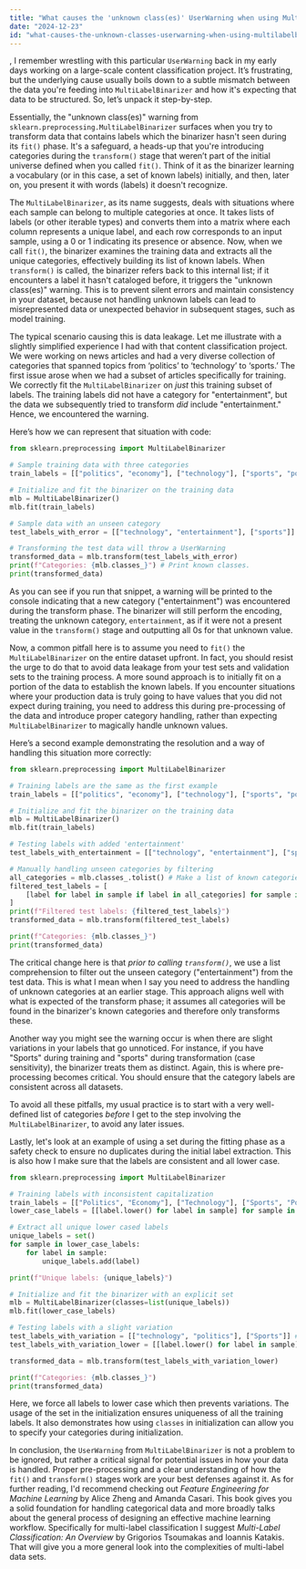 ```yaml
---
title: "What causes the 'unknown class(es)' UserWarning when using MultiLabelBinarizer?"
date: "2024-12-23"
id: "what-causes-the-unknown-classes-userwarning-when-using-multilabelbinarizer"
---
```


,  I remember wrestling with this particular `UserWarning` back in my early days working on a large-scale content classification project. It’s frustrating, but the underlying cause usually boils down to a subtle mismatch between the data you're feeding into `MultiLabelBinarizer` and how it's expecting that data to be structured. So, let’s unpack it step-by-step.

Essentially, the "unknown class(es)" warning from `sklearn.preprocessing.MultiLabelBinarizer` surfaces when you try to transform data that contains labels which the binarizer hasn't seen during its `fit()` phase. It's a safeguard, a heads-up that you're introducing categories during the `transform()` stage that weren’t part of the initial universe defined when you called `fit()`. Think of it as the binarizer learning a vocabulary (or in this case, a set of known labels) initially, and then, later on, you present it with words (labels) it doesn't recognize.

The `MultiLabelBinarizer`, as its name suggests, deals with situations where each sample can belong to multiple categories at once. It takes lists of labels (or other iterable types) and converts them into a matrix where each column represents a unique label, and each row corresponds to an input sample, using a 0 or 1 indicating its presence or absence. Now, when we call `fit()`, the binarizer examines the training data and extracts all the unique categories, effectively building its list of known labels. When `transform()` is called, the binarizer refers back to this internal list; if it encounters a label it hasn't cataloged before, it triggers the "unknown class(es)" warning. This is to prevent silent errors and maintain consistency in your dataset, because not handling unknown labels can lead to misrepresented data or unexpected behavior in subsequent stages, such as model training.

The typical scenario causing this is data leakage. Let me illustrate with a slightly simplified experience I had with that content classification project. We were working on news articles and had a very diverse collection of categories that spanned topics from ‘politics’ to ‘technology’ to ‘sports.’ The first issue arose when we had a subset of articles specifically for training. We correctly fit the `MultiLabelBinarizer` on *just* this training subset of labels. The training labels did not have a category for "entertainment", but the data we subsequently tried to transform *did* include "entertainment." Hence, we encountered the warning.

Here’s how we can represent that situation with code:

```python
from sklearn.preprocessing import MultiLabelBinarizer

# Sample training data with three categories
train_labels = [["politics", "economy"], ["technology"], ["sports", "politics"]]

# Initialize and fit the binarizer on the training data
mlb = MultiLabelBinarizer()
mlb.fit(train_labels)

# Sample data with an unseen category
test_labels_with_error = [["technology", "entertainment"], ["sports"]]

# Transforming the test data will throw a UserWarning
transformed_data = mlb.transform(test_labels_with_error)
print(f"Categories: {mlb.classes_}") # Print known classes.
print(transformed_data)

```

As you can see if you run that snippet, a warning will be printed to the console indicating that a new category ("entertainment") was encountered during the transform phase. The binarizer will still perform the encoding, treating the unknown category, `entertainment`, as if it were not a present value in the `transform()` stage and outputting all 0s for that unknown value.

Now, a common pitfall here is to assume you need to `fit()` the `MultiLabelBinarizer` on the entire dataset upfront. In fact, you should resist the urge to do that to avoid data leakage from your test sets and validation sets to the training process. A more sound approach is to initially fit on a portion of the data to establish the known labels. If you encounter situations where your production data is truly going to have values that you did not expect during training, you need to address this during pre-processing of the data and introduce proper category handling, rather than expecting `MultiLabelBinarizer` to magically handle unknown values.

Here’s a second example demonstrating the resolution and a way of handling this situation more correctly:

```python
from sklearn.preprocessing import MultiLabelBinarizer

# Training labels are the same as the first example
train_labels = [["politics", "economy"], ["technology"], ["sports", "politics"]]

# Initialize and fit the binarizer on the training data
mlb = MultiLabelBinarizer()
mlb.fit(train_labels)

# Testing labels with added 'entertainment'
test_labels_with_entertainment = [["technology", "entertainment"], ["sports"]]

# Manually handling unseen categories by filtering
all_categories = mlb.classes_.tolist() # Make a list of known categories
filtered_test_labels = [
    [label for label in sample if label in all_categories] for sample in test_labels_with_entertainment
]
print(f"Filtered test labels: {filtered_test_labels}")
transformed_data = mlb.transform(filtered_test_labels)

print(f"Categories: {mlb.classes_}")
print(transformed_data)
```

The critical change here is that *prior to calling `transform()`*, we use a list comprehension to filter out the unseen category ("entertainment") from the test data. This is what I mean when I say you need to address the handling of unknown categories at an earlier stage. This approach aligns well with what is expected of the transform phase; it assumes all categories will be found in the binarizer's known categories and therefore only transforms these.

Another way you might see the warning occur is when there are slight variations in your labels that go unnoticed. For instance, if you have "Sports" during training and "sports" during transformation (case sensitivity), the binarizer treats them as distinct. Again, this is where pre-processing becomes critical. You should ensure that the category labels are consistent across all datasets.

To avoid all these pitfalls, my usual practice is to start with a very well-defined list of categories *before* I get to the step involving the `MultiLabelBinarizer`, to avoid any later issues.

Lastly, let's look at an example of using a set during the fitting phase as a safety check to ensure no duplicates during the initial label extraction. This is also how I make sure that the labels are consistent and all lower case.

```python
from sklearn.preprocessing import MultiLabelBinarizer

# Training labels with inconsistent capitalization
train_labels = [["Politics", "Economy"], ["Technology"], ["Sports", "Politics"]]
lower_case_labels = [[label.lower() for label in sample] for sample in train_labels]

# Extract all unique lower cased labels
unique_labels = set()
for sample in lower_case_labels:
    for label in sample:
        unique_labels.add(label)

print(f"Unique labels: {unique_labels}")

# Initialize and fit the binarizer with an explicit set
mlb = MultiLabelBinarizer(classes=list(unique_labels))
mlb.fit(lower_case_labels)

# Testing labels with a slight variation
test_labels_with_variation = [["technology", "politics"], ["Sports"]] # Note the upper case 'S'
test_labels_with_variation_lower = [[label.lower() for label in sample] for sample in test_labels_with_variation]

transformed_data = mlb.transform(test_labels_with_variation_lower)

print(f"Categories: {mlb.classes_}")
print(transformed_data)
```

Here, we force all labels to lower case which then prevents variations. The usage of the set in the initialization ensures uniqueness of all the training labels. It also demonstrates how using `classes` in initialization can allow you to specify your categories during initialization.

In conclusion, the `UserWarning` from `MultiLabelBinarizer` is not a problem to be ignored, but rather a critical signal for potential issues in how your data is handled. Proper pre-processing and a clear understanding of how the `fit()` and `transform()` stages work are your best defenses against it. As for further reading, I'd recommend checking out *Feature Engineering for Machine Learning* by Alice Zheng and Amanda Casari. This book gives you a solid foundation for handling categorical data and more broadly talks about the general process of designing an effective machine learning workflow. Specifically for multi-label classification I suggest *Multi-Label Classification: An Overview* by Grigorios Tsoumakas and Ioannis Katakis. That will give you a more general look into the complexities of multi-label data sets.
